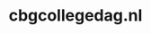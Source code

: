 ---
layout: post
title:  "cbgcollegedag.nl"
internal_url:  "/data/cbgcollegedag.nl.html"
categories: dutchgov
---